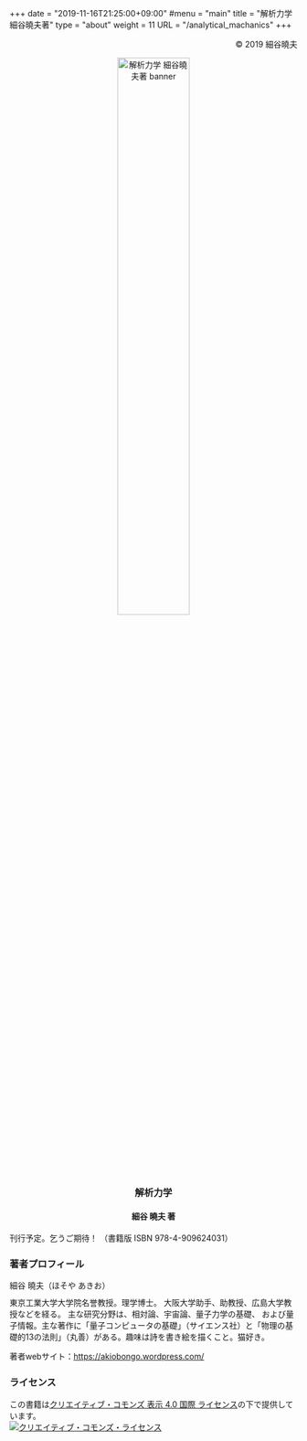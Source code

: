 +++
date = "2019-11-16T21:25:00+09:00"
#menu = "main"
title = "解析力学 細谷曉夫著"
type = "about"
weight = 11
URL = "/analytical_machanics"
+++


<div style="text-align: right;">
&copy; 2019 細谷曉夫
</div>

<p style="text-align: center;"><img src="/images/tableau/analyticalBanner_ol.svg" alt="解析力学 細谷曉夫著 banner" width=50%></p>

<H3 style="text-align: center;">
解析力学
</H3>
<H4 style="text-align: center;">
細谷 曉夫 著
</H4>

刊行予定。乞うご期待！
（書籍版 ISBN 978-4-909624031）


### 著者プロフィール

<p style= "margin: 0 0 10px 0;">細谷 曉夫（ほそや あきお）</p>
<p style= "margin: 0 0 10px 0;">東京工業大学大学院名誉教授。理学博士。 大阪大学助手、助教授、広島大学教授などを経る。 主な研究分野は、相対論、宇宙論、量子力学の基礎、 および量子情報。主な著作に「量子コンピュータの基礎」（サイエンス社）と「物理の基礎的13の法則」（丸善）がある。趣味は詩を書き絵を描くこと。猫好き。</p>
<p>著者webサイト：<a href="https://akiobongo.wordpress.com/">https://akiobongo.wordpress.com/</a></p>


### ライセンス

この書籍は<a rel="license" href="http://creativecommons.org/licenses/by/4.0/">クリエイティブ・コモンズ 表示 4.0 国際 ライセンス</a>の下で提供しています。<br>
<a rel="license" href="http://creativecommons.org/licenses/by/4.0/"><img alt="クリエイティブ・コモンズ・ライセンス" style="border-width:0" src="https://i.creativecommons.org/l/by/4.0/88x31.png" /></a>


<script type="application/ld+json">
{
	"@context": "http://schema.org",
	"@type": "Book",
	"author": [
		{
			"@type": "Person",
			"name": "細谷 曉夫"
		}
	],
	"copyrightYear": "2019",
	"copyrightHolder": {
		"@type" : "Person",
		"name" : "細谷 曉夫"
	},
	"inLanguage": "ja-JP",
	"isbn": "9784909624031",
	"name": "解析力学",
	"publisher" : {
		"@type" : "Organization",
		"name" : ["やまなみ書房", "Yamanami Books"]
	}
}
</script>
